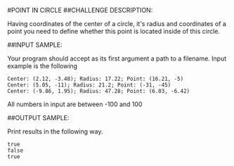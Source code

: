 #POINT IN CIRCLE
##CHALLENGE DESCRIPTION:

Having coordinates of the center of a circle, it's radius and coordinates of a point you need to define whether this point is located inside of this circle.

##INPUT SAMPLE:

Your program should accept as its first argument a path to a filename. Input example is the following

    Center: (2.12, -3.48); Radius: 17.22; Point: (16.21, -5)
    Center: (5.05, -11); Radius: 21.2; Point: (-31, -45)
    Center: (-9.86, 1.95); Radius: 47.28; Point: (6.03, -6.42)
All numbers in input are between -100 and 100

##OUTPUT SAMPLE:

Print results in the following way.

    true
    false
    true
